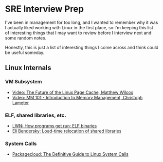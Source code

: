 # SRE Interview Prep

I've been in management for too long, and I wanted to remember why it was I actually liked working
with Linux in the first place, so I'm keeping this list of interesting things that I may want to
review before I interview next and some random notes.

Honestly, this is just a list of interesting things I come across and think could be useful someday.

## Linux Internals

### VM Subsystem

* [Video: The Future of the Linux Page Cache, Matthew Wilcox](https://www.youtube.com/watch?v=xxWaa-lPR-8)
* [Video: MM 101 - Introduction to Memory Management, Christoph Lameter](https://www.youtube.com/watch?v=i17b3xJv3Uo)


### ELF, shared libraries, etc.

* [LWN: How programs get run; ELF binaries](https://lwn.net/Articles/631631/)
* [Eli Bendersky: Load-time relocation of shared libraries](https://eli.thegreenplace.net/2011/08/25/load-time-relocation-of-shared-libraries/)

### System Calls

* [Packagecloud: The Definitive Guide to Linux System Calls](https://blog.packagecloud.io/eng/2016/04/05/the-definitive-guide-to-linux-system-calls/)

